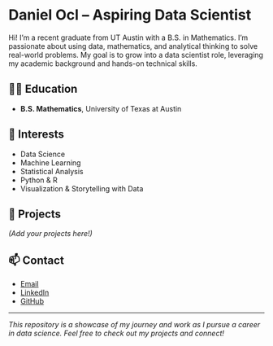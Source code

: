 # Daniel Ocl – Aspiring Data Scientist

Hi! I’m a recent graduate from UT Austin with a B.S. in Mathematics. I’m passionate about using data, mathematics, and analytical thinking to solve real-world problems. My goal is to grow into a data scientist role, leveraging my academic background and hands-on technical skills.

## 👨‍🎓 Education
- **B.S. Mathematics**, University of Texas at Austin

## 💼 Interests
- Data Science
- Machine Learning
- Statistical Analysis
- Python & R
- Visualization & Storytelling with Data

## 🚀 Projects
*(Add your projects here!)*

## 📫 Contact
- [Email](mailto:your@email.com)
- [LinkedIn](https://www.linkedin.com/in/your-profile)
- [GitHub](https://github.com/daniel-ocl)

---

*This repository is a showcase of my journey and work as I pursue a career in data science. Feel free to check out my projects and connect!*
